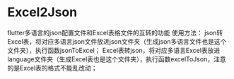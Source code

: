 # Excel2Json
flutter多语言的json配置文件和Excel表格文件的互转的功能
使用方法：
    json转Excel表，将对应多语言json文件放进json文件夹（生成json多语言文件也是这个文件夹），执行函数jsonToExcel；
    Excel表转json，将对应多语言Excel表放进language文件夹（生成Excel表也是这个文件夹），执行函数excelToJson，注意的是Excel表的格式不能乱改动；
